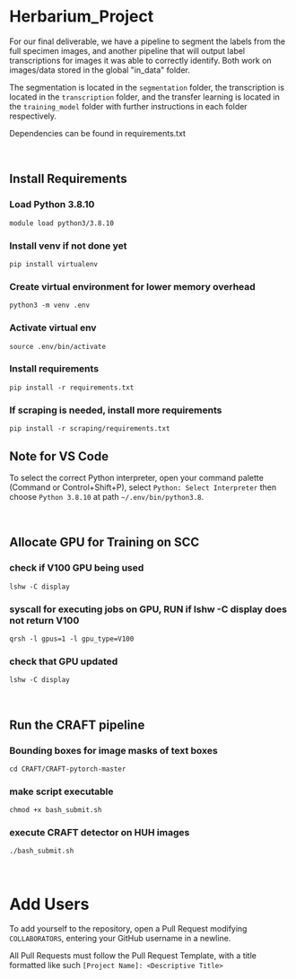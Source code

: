 # Herbarium_Project

For our final deliverable, we have a pipeline to segment the labels from the full specimen images, and another pipeline that will output label transcriptions
for images it was able to correctly identify. Both work on images/data stored in the global "in_data" folder. 

The segmentation is located in the `segmentation` folder, the transcription is located in the `transcription` folder, and the transfer learning is located in the `training_model` folder with further instructions in each
folder respectively. 

Dependencies can be found in requirements.txt

<br />

## Install Requirements
### Load Python 3.8.10
`module load python3/3.8.10`
### Install venv if not done yet
`pip install virtualenv`
### Create virtual environment for lower memory overhead
`python3 -m venv .env`
### Activate virtual env
`source .env/bin/activate`
### Install requirements
`pip install -r requirements.txt`
### If scraping is needed, install more requirements
`pip install -r scraping/requirements.txt`

## Note for VS Code
To select the correct Python interpreter, open your command palette (Command or Control+Shift+P), select `Python: Select Interpreter` then choose `Python 3.8.10` at path `~/.env/bin/python3.8`.

<br />

## Allocate GPU for Training on SCC
### check if V100 GPU being used
`lshw -C display`
### syscall for executing jobs on GPU, RUN if lshw -C display does not return V100
`qrsh -l gpus=1 -l gpu_type=V100`
### check that GPU updated
`lshw -C display`

<br/>

## Run the CRAFT pipeline
### Bounding boxes for image masks of text boxes
`cd CRAFT/CRAFT-pytorch-master`
### make script executable
`chmod +x bash_submit.sh`
### execute CRAFT detector on HUH images
`./bash_submit.sh`

<br/>

# Add Users
To add yourself to the repository, open a Pull Request modifying `COLLABORATORS`, entering your GitHub username in a newline.

All Pull Requests must follow the Pull Request Template, with a title formatted like such `[Project Name]: <Descriptive Title>`
